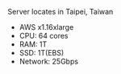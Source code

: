 Server locates in Taipei, Taiwan
* AWS x1.16xlarge
* CPU: 64 cores
* RAM: 1T
* SSD: 1T(EBS)
* Network: 25Gbps
